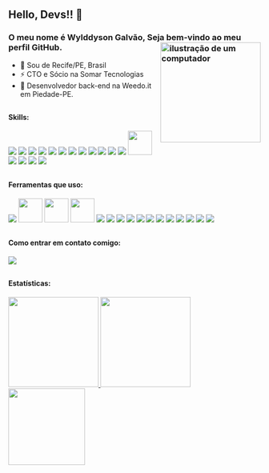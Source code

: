 <link rel="stylesheet" href="https://cdn.jsdelivr.net/gh/devicons/devicon@v2.15.1/devicon.min.css">

## Hello, Devs!! 👋
### O meu nome é Wylddyson Galvão, Seja bem-vindo ao meu perfil GitHub. <img src="https://raw.githubusercontent.com/MicaelliMedeiros/micaellimedeiros/master/image/computer-illustration.png" alt="ilustração de um computador" min-width="200px" max-width="200px" width="200px" align="right">

- 🔰  Sou de Recife/PE, Brasil
- ⚡ CTO e Sócio na Somar Tecnologias
- 🏦 Desenvolvedor back-end na Weedo.it em Piedade-PE.

##

#### Skills:
<div>
<img href="https://developer.mozilla.org/pt-BR/docs/Web/HTML" src="https://skillicons.dev/icons?i=html"/>
<img href="https://developer.mozilla.org/pt-BR/docs/Web/CSS" src="https://skillicons.dev/icons?i=css"/>
<img href="https://sass-lang.com" src="https://skillicons.dev/icons?i=sass"/>
<img href="https://developer.mozilla.org/pt-BR/docs/Web/JavaScript" src="https://skillicons.dev/icons?i=js"/>
<img href="https://www.typescriptlang.org/pt/" src="https://skillicons.dev/icons?i=ts"/>
<img href="https://pt-br.react.dev" src="https://skillicons.dev/icons?i=react"/>
<img href="https://pt-br.react.dev" src="https://skillicons.dev/icons?i=next"/>
<img href="https://pt-br.react.dev" src="https://skillicons.dev/icons?i=vue"/>
<img href="https://pt-br.react.dev" src="https://skillicons.dev/icons?i=electron"/>
<img href="https://docs.adonisjs.com/" src="https://skillicons.dev/icons?i=adonis"/>
<img href="https://nestjs.com/" src="https://skillicons.dev/icons?i=nest"/>
<img href="https://nestjs.com/" src="https://skillicons.dev/icons?i=docker"/>
<img href="https://npmjs.com" src="https://i.postimg.cc/zBfCqdPJ/npm.png" width="48" height="48"/>
<img href="https://nodejs.org" src="https://skillicons.dev/icons?i=nodejs"/>
<img href="https://www.postgresql.org" src="https://skillicons.dev/icons?i=postgres"/>
<img href="https://www.mysql.com/" src="https://skillicons.dev/icons?i=mysql"/>
<img href="https://www.mongodb.com/pt-br" src="https://skillicons.dev/icons?i=mongo"/>

</div>

##

#### Ferramentas que uso:
<div>
<img href="https://code.visualstudio.com" src="https://skillicons.dev/icons?i=vscode"/>
<img href="https://insomnia.rest" src="https://i.postimg.cc/MHch4m7T/insomnia.png" width="48" height="48"/>
<img href="https://www.postman.com" src="https://i.postimg.cc/QNyBTNVk/postman.png" width="48" height="48"/>
<img href="https://www.beekeeperstudio.io" src="https://i.postimg.cc/j5sT81d4/beekeeperstudio.png" width="48" height="48"/>
<img href="https://github.com/pt" src="https://skillicons.dev/icons?i=github"/>
<img href="https://git-scm.com" src="https://skillicons.dev/icons?i=git"/>
<img href="https://vercel.com" src="https://skillicons.dev/icons?i=vercel"/>
<img href="https://azure.microsoft.com/pt-br/products/devops/" src="https://skillicons.dev/icons?i=azure"/>
<img href="https://www.figma.com" src="https://skillicons.dev/icons?i=figma"/>
<img href="https://www.adobe.com/br/products/illustrator.html" src="https://skillicons.dev/icons?i=ai"/>
<img href="https://www.adobe.com/br/products/photoshop.html" src="https://skillicons.dev/icons?i=ps"/>
<img href="https://www.mongodb.com/pt-br" src="https://skillicons.dev/icons?i=aws"/>
<img href="https://www.mongodb.com/pt-br" src="https://skillicons.dev/icons?i=gcp"/>
<img href="https://www.mongodb.com/pt-br" src="https://skillicons.dev/icons?i=firebase"/>
<img href="https://www.mongodb.com/pt-br" src="https://skillicons.dev/icons?i=heroku"/>
<img href="https://www.mongodb.com/pt-br" src="https://skillicons.dev/icons?i=netlify"/>
</div>

##

#### Como entrar em contato comigo:
<div>
<img href="https://www.linkedin.com/in/josé-wylddyson-galvão-3b6365132/" src="https://img.shields.io/badge/-linkedin-%230077B5?style=for-the-badge&logo=linkedin&logoColor=white" target="_blank">
</div>

##

#### Estatísticas:
<div>
<a href="https://github.com/israelltulio">
<img loading="lazy" height="180em" src="https://github-readme-stats.vercel.app/api/top-langs/?username=wylddysongalvao&layout=compact&langs_count=7&theme=radical"/>
<img loading="lazy" height="180em" src="https://github-readme-stats.vercel.app/api/?username=wylddysongalvao&show_icons=true&include_all_commits=true&theme=radical"/>
<img loading="lazy" height="153em" src="http://github-readme-streak-stats.herokuapp.com/?user=wylddysongalvao&amp;theme=radical">
</a>
</div>
